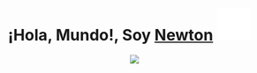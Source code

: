 <!-- Encabezado de nivel 1 centrado -->
<h1 align="center">  
  <!-- Texto de saludo -->
  ¡Hola, Mundo!, Soy
  <!-- Enlace al perfil de GitHub -->
  <a href="https://github.com/Newton364">Newton</a>  
  <!-- Imagen animada de manita saludando -->
  <img src="https://github.com/Kathryn-Jie/Kathryn-Jie/blob/main/wave.gif" width="60px" alt="Wave GIF"/>
</h1>
  <!-- Comienza la etiqueta <picture>, que se utiliza para incluir contenido visual adaptable -->
  <!-- URL de la imagen (GIF animado) ubicada en el repositorio de GitHub -->
<picture> <img align="right" src="https://github.com/7oSkaaa/7oSkaaa/blob/main/Images/Right_Side.gif?raw=true" width = 250px></picture> 

